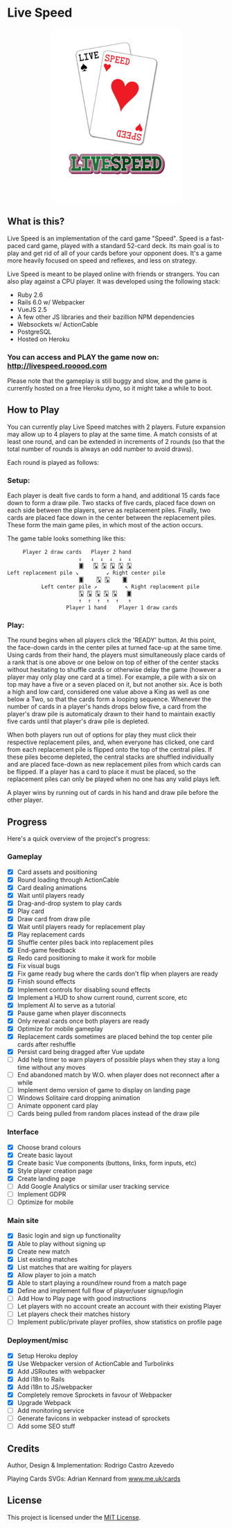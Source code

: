 # Live Speed

<div align="center">
    <img alt="Live Speed Logo" src="https://github.com/roooodcastro/live_speed/raw/master/app/javascript/images/logo.png" height="400px">
</div>

## What is this?

Live Speed is an implementation of the card game "Speed". Speed is a
fast-paced card game, played with a standard 52-card deck. Its main goal is
to play and get rid of all of your cards before your opponent does. It's a
game more heavily focused on speed and reflexes, and less on strategy.

Live Speed is meant to be played online with friends or strangers. You can
also play against a CPU player. It was developed using the following stack:

* Ruby 2.6
* Rails 6.0 w/ Webpacker
* VueJS 2.5
* A few other JS libraries and their bazillion NPM dependencies
* Websockets w/ ActionCable
* PostgreSQL
* Hosted on Heroku

### You can access and PLAY the game now on: http://livespeed.rooood.com

Please note that the gameplay is still buggy and slow, and the game is
currently hosted on a free Heroku dyno, so it might take a while to boot.

## How to Play

You can currently play Live Speed matches with 2 players. Future expansion
may allow up to 4 players to play at the same time. A match consists of at
least one round, and can be extended in increments of 2 rounds (so that the
total number of rounds is always an odd number to avoid draws).

Each round is played as follows:

### Setup:

Each player is dealt five cards to form a hand, and additional 15 cards face
down to form a draw pile. Two stacks of five cards, placed face down on each
side between the players, serve as replacement piles. Finally, two cards are
placed face down in the center between the replacement piles. These form the
main game piles, in which most of the action occurs.

The game table looks something like this:

```
     Player 2 draw cards   Player 2 hand
                       ↓   ↓  ↓  ↓  ↓  ↓
                       🂠   🂣 🂣 🂣 🂣 🂣
Left replacement pile ↘         ↙ Right center pile
                       🂠    🂣 🂣    🂠
           Left center pile ↗         ↖ Right replacement pile
                       🂣 🂣 🂣 🂣 🂣   🂠
                       ↑  ↑  ↑  ↑  ↑   ↑
                   Player 1 hand    Player 1 draw cards
```


### Play:

The round begins when all players click the 'READY' button. At this point, the
face-down cards in the center piles at turned face-up at the same time. Using
cards from their hand, the players must simultaneously place cards of a rank
that is one above or one below on top of either of the center stacks without
hesitating to shuffle cards or otherwise delay the game (however a player may
only play one card at a time). For example, a pile with a six on top may have
a five or a seven placed on it, but not another six. Ace is both a high and
low card, considered one value above a King as well as one below a Two, so
that the cards form a looping sequence. Whenever the number of cards in a
player's hands drops below five, a card from the player's draw pile is
automaticaly drawn to their hand to maintain exactly five cards until that
player's draw pile is depleted.

When both players run out of options for play they must click their respective
replacement piles, and, when everyone has clicked, one card from each
replacement pile is flipped onto the top of the central piles. If these piles
become depleted, the central stacks are shuffled individually and are placed
face-down as new replacement piles from which cards can be flipped. If a
player has a card to place it must be placed, so the replacement piles can
only be played when no one has any valid plays left.

A player wins by running out of cards in his hand and draw pile before the
other player.

## Progress

Here's a quick overview of the project's progress:

### Gameplay

- [x] Card assets and positioning
- [x] Round loading through ActionCable
- [x] Card dealing animations
- [x] Wait until players ready
- [x] Drag-and-drop system to play cards
- [x] Play card
- [x] Draw card from draw pile
- [x] Wait until players ready for replacement play
- [x] Play replacement cards
- [x] Shuffle center piles back into replacement piles
- [x] End-game feedback
- [x] Redo card positioning to make it work for mobile
- [x] Fix visual bugs
- [x] Fix game ready bug where the cards don't flip when players are ready
- [x] Finish sound effects
- [x] Implement controls for disabling sound effects
- [x] Implement a HUD to show current round, current score, etc
- [x] Implement AI to serve as a tutorial
- [x] Pause game when player disconnects
- [x] Only reveal cards once both players are ready
- [x] Optimize for mobile gameplay
- [x] Replacement cards sometimes are placed behind the top center pile cards after reshuffle
- [x] Persist card being dragged after Vue update
- [ ] Add help timer to warn players of possible plays when they stay a long time without any moves
- [ ] End abandoned match by W.O. when player does not reconnect after a while
- [ ] Implement demo version of game to display on landing page
- [ ] Windows Solitaire card dropping animation
- [ ] Animate opponent card play
- [ ] Cards being pulled from random places instead of the draw pile

### Interface

- [x] Choose brand colours
- [x] Create basic layout
- [x] Create basic Vue components (buttons, links, form inputs, etc)
- [x] Style player creation page
- [x] Create landing page
- [ ] Add Google Analytics or similar user tracking service
- [ ] Implement GDPR
- [ ] Optimize for mobile

### Main site

- [x] Basic login and sign up functionality
- [x] Able to play without signing up
- [x] Create new match
- [x] List existing matches
- [x] List matches that are waiting for players
- [x] Allow player to join a match
- [x] Able to start playing a round/new round from a match page
- [x] Define and implement full flow of player/user signup/login
- [ ] Add How to Play page with good instructions
- [ ] Let players with no account create an account with their existing Player
- [ ] Let players check their matches history
- [ ] Implement public/private player profiles, show statistics on profile page

### Deployment/misc

- [x] Setup Heroku deploy
- [x] Use Webpacker version of ActionCable and Turbolinks
- [x] Add JSRoutes with webpacker
- [x] Add i18n to Rails
- [x] Add i18n to JS/webpacker
- [x] Completely remove Sprockets in favour of Webpacker
- [x] Upgrade Webpack
- [ ] Add monitoring service
- [ ] Generate favicons in webpacker instead of sprockets
- [ ] Add some SEO stuff

## Credits

Author, Design & Implementation: Rodrigo Castro Azevedo

Playing Cards SVGs: Adrian Kennard from www.me.uk/cards

## License

This project is licensed under the [MIT License](LICENSE.md).